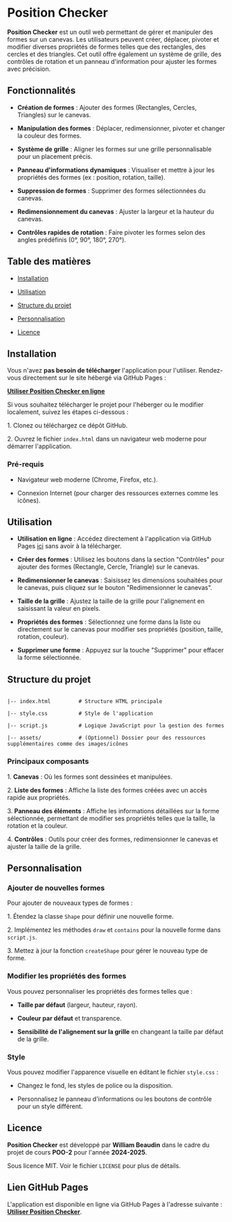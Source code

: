 # Position Checker

**Position Checker** est un outil web permettant de gérer et manipuler des formes sur un canevas. Les utilisateurs peuvent créer, déplacer, pivoter et modifier diverses propriétés de formes telles que des rectangles, des cercles et des triangles. Cet outil offre également un système de grille, des contrôles de rotation et un panneau d'information pour ajuster les formes avec précision.

## Fonctionnalités

- **Création de formes** : Ajouter des formes (Rectangles, Cercles, Triangles) sur le canevas.

- **Manipulation des formes** : Déplacer, redimensionner, pivoter et changer la couleur des formes.

- **Système de grille** : Aligner les formes sur une grille personnalisable pour un placement précis.

- **Panneau d'informations dynamiques** : Visualiser et mettre à jour les propriétés des formes (ex : position, rotation, taille).

- **Suppression de formes** : Supprimer des formes sélectionnées du canevas.

- **Redimensionnement du canevas** : Ajuster la largeur et la hauteur du canevas.

- **Contrôles rapides de rotation** : Faire pivoter les formes selon des angles prédéfinis (0°, 90°, 180°, 270°).

## Table des matières

- [Installation](#installation)

- [Utilisation](#utilisation)

- [Structure du projet](#structure-du-projet)

- [Personnalisation](#personnalisation)

- [Licence](#licence)

## Installation

Vous n'avez **pas besoin de télécharger** l'application pour l'utiliser. Rendez-vous directement sur le site hébergé via GitHub Pages :

**[Utiliser Position Checker en ligne](https://t1willi.github.io/PositionChecker/)**

Si vous souhaitez télécharger le projet pour l'héberger ou le modifier localement, suivez les étapes ci-dessous :

1\. Clonez ou téléchargez ce dépôt GitHub.

2\. Ouvrez le fichier `index.html` dans un navigateur web moderne pour démarrer l'application.

### Pré-requis

- Navigateur web moderne (Chrome, Firefox, etc.).

- Connexion Internet (pour charger des ressources externes comme les icônes).

## Utilisation

- **Utilisation en ligne** : Accédez directement à l'application via GitHub Pages [ici](https://t1willi.github.io/PositionChecker/) sans avoir à la télécharger.

- **Créer des formes** : Utilisez les boutons dans la section "Contrôles" pour ajouter des formes (Rectangle, Cercle, Triangle) sur le canevas.

- **Redimensionner le canevas** : Saisissez les dimensions souhaitées pour le canevas, puis cliquez sur le bouton "Redimensionner le canevas".

- **Taille de la grille** : Ajustez la taille de la grille pour l'alignement en saisissant la valeur en pixels.

- **Propriétés des formes** : Sélectionnez une forme dans la liste ou directement sur le canevas pour modifier ses propriétés (position, taille, rotation, couleur).

- **Supprimer une forme** : Appuyez sur la touche "Supprimer" pour effacer la forme sélectionnée.

## Structure du projet

```

|-- index.html         # Structure HTML principale

|-- style.css          # Style de l'application

|-- script.js          # Logique JavaScript pour la gestion des formes

|-- assets/            # (Optionnel) Dossier pour des ressources supplémentaires comme des images/icônes

```

### Principaux composants

1\. **Canevas** : Où les formes sont dessinées et manipulées.

2\. **Liste des formes** : Affiche la liste des formes créées avec un accès rapide aux propriétés.

3\. **Panneau des éléments** : Affiche les informations détaillées sur la forme sélectionnée, permettant de modifier ses propriétés telles que la taille, la rotation et la couleur.

4\. **Contrôles** : Outils pour créer des formes, redimensionner le canevas et ajuster la taille de la grille.

## Personnalisation

### Ajouter de nouvelles formes

Pour ajouter de nouveaux types de formes :

1\. Étendez la classe `Shape` pour définir une nouvelle forme.

2\. Implémentez les méthodes `draw` et `contains` pour la nouvelle forme dans `script.js`.

3\. Mettez à jour la fonction `createShape` pour gérer le nouveau type de forme.

### Modifier les propriétés des formes

Vous pouvez personnaliser les propriétés des formes telles que :

- **Taille par défaut** (largeur, hauteur, rayon).

- **Couleur par défaut** et transparence.

- **Sensibilité de l'alignement sur la grille** en changeant la taille par défaut de la grille.

### Style

Vous pouvez modifier l'apparence visuelle en éditant le fichier `style.css` :

- Changez le fond, les styles de police ou la disposition.

- Personnalisez le panneau d'informations ou les boutons de contrôle pour un style différent.

## Licence

**Position Checker** est développé par **William Beaudin** dans le cadre du projet de cours **POO-2** pour l'année **2024-2025**.

Sous licence MIT. Voir le fichier `LICENSE` pour plus de détails.

## Lien GitHub Pages

L'application est disponible en ligne via GitHub Pages à l'adresse suivante : **[Utiliser Position Checker](https://t1willi.github.io/PositionChecker/)**.
